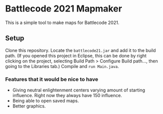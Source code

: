 # Battlecode 2021 Mapmaker
This is a simple tool to make maps for Battlecode 2021.

## Setup
Clone this repository.  Locate the `battlecode21.jar` and add it to the build path.  (If you opened this project in Eclipse, this can be done by right clicking on the project, selecting Build Path > Configure Build path..., then going to the Libraries tab.)  Compile and `run Main.java`.

### Features that it would be nice to have
* Giving neutral enlightenment centers varying amount of
starting influence.  Right now they always have 150 influence.
* Being able to open saved maps.
* Better graphics.